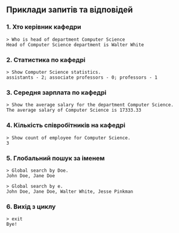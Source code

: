 ## Приклади запитів та відповідей

### 1. Хто керівник кафедри
```text
> Who is head of department Computer Science
Head of Computer Science department is Walter White
```
### 2. Статистика по кафедрі
```text
> Show Computer Science statistics.
assistants - 2; associate professors - 0; professors - 1
```
### 3. Середня зарплата по кафедрі
```text
> Show the average salary for the department Computer Science.
The average salary of Computer Science is 17333.33
```
### 4. Кількість співробітників на кафедрі
```text
> Show count of employee for Computer Science.
3
```
### 5. Глобальний пошук за іменем
```text
> Global search by Doe.
John Doe, Jane Doe
```
```text
> Global search by e.
John Doe, Jane Doe, Walter White, Jesse Pinkman
```
### 6. Вихід з циклу
```text
> exit
Bye!
```
